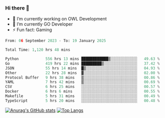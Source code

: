### Hi there 👋 

- 🔭 I’m currently working on OWL Development
- 🌱 I’m currently GO Developer
-  ⚡ Fun fact: Gaming
  
  <!--
- 👯 I’m looking to collaborate on ...
- 🤔 I’m looking for help with ...
- 💬 Ask me about ...
- 📫 How to reach me: ...
- 😄 Pronouns: ...
-->

<!--START_SECTION:waka-->

```python
From: 06 September 2023 - To: 19 January 2025

Total Time: 1,120 hrs 48 mins

Python            556 hrs 13 mins ████████████▒░░░░░░░░░░░░   49.63 %
Go                419 hrs 22 mins █████████▒░░░░░░░░░░░░░░░   37.42 %
JSON              55 hrs 14 mins  █▒░░░░░░░░░░░░░░░░░░░░░░░   04.93 %
Other             22 hrs 28 mins  ▓░░░░░░░░░░░░░░░░░░░░░░░░   02.00 %
Protocol Buffer   9 hrs 38 mins   ▒░░░░░░░░░░░░░░░░░░░░░░░░   00.86 %
YAML              7 hrs 42 mins   ▒░░░░░░░░░░░░░░░░░░░░░░░░   00.69 %
CSV               6 hrs 25 mins   ░░░░░░░░░░░░░░░░░░░░░░░░░   00.57 %
Docker            6 hrs 6 mins    ░░░░░░░░░░░░░░░░░░░░░░░░░   00.55 %
Makefile          5 hrs 31 mins   ░░░░░░░░░░░░░░░░░░░░░░░░░   00.49 %
TypeScript        5 hrs 20 mins   ░░░░░░░░░░░░░░░░░░░░░░░░░   00.48 %
```

<!--END_SECTION:waka-->

[![Anurag's GitHub stats](https://github-readme-stats.vercel.app/api?username=aebalz&show_icons=true&theme=codeSTACKr)](https://github.com/anuraghazra/github-readme-stats)
[![Top Langs](https://github-readme-stats.vercel.app/api/top-langs/?username=aebalz&layout=compact&card_width=350&theme=codeSTACKr)](https://github.com/anuraghazra/github-readme-stats)
<!-- [![Readme Card](https://github-readme-stats.vercel.app/api/pin/?username=aebalz&repo=go-gin-gone&show_owner=true)](https://github.com/anuraghazra/github-readme-stats)-->
